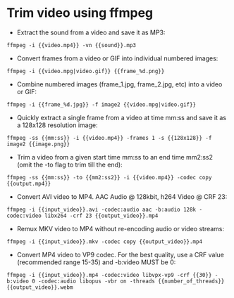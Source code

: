 # Trim video using ffmpeg
- Extract the sound from a video and save it as MP3:

```ffmpeg -i {{video.mp4}} -vn {{sound}}.mp3```

- Convert frames from a video or GIF into individual numbered images:

```ffmpeg -i {{video.mpg|video.gif}} {{frame_%d.png}}```

- Combine numbered images (frame_1.jpg, frame_2.jpg, etc) into a video or GIF:

```ffmpeg -i {{frame_%d.jpg}} -f image2 {{video.mpg|video.gif}}```

- Quickly extract a single frame from a video at time mm:ss and save it as a 128x128 resolution image:

```ffmpeg -ss {{mm:ss}} -i {{video.mp4}} -frames 1 -s {{128x128}} -f image2 {{image.png}}```

- Trim a video from a given start time mm:ss to an end time mm2:ss2 (omit the -to flag to trim till the end):

```ffmpeg -ss {{mm:ss}} -to {{mm2:ss2}} -i {{video.mp4}} -codec copy {{output.mp4}}```

- Convert AVI video to MP4. AAC Audio @ 128kbit, h264 Video @ CRF 23:

```ffmpeg -i {{input_video}}.avi -codec:audio aac -b:audio 128k -codec:video libx264 -crf 23 {{output_video}}.mp4```

- Remux MKV video to MP4 without re-encoding audio or video streams:

```ffmpeg -i {{input_video}}.mkv -codec copy {{output_video}}.mp4```

- Convert MP4 video to VP9 codec. For the best quality, use a CRF value (recommended range 15-35) and -b:video MUST be 0:

```ffmpeg -i {{input_video}}.mp4 -codec:video libvpx-vp9 -crf {{30}} -b:video 0 -codec:audio libopus -vbr on -threads {{number_of_threads}} {{output_video}}.webm```
